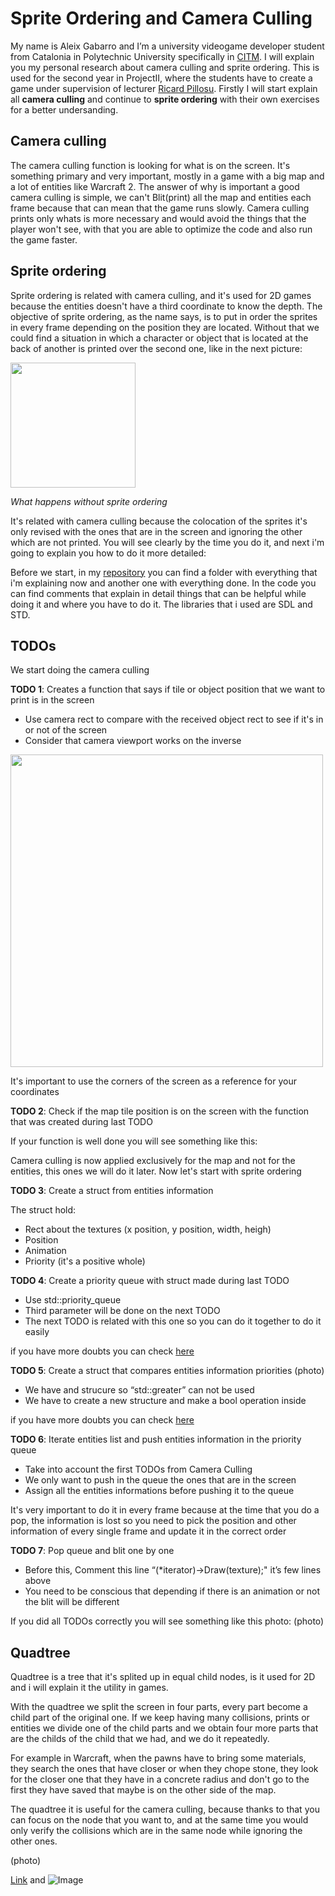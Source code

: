 # Sprite Ordering and Camera Culling

My name is Aleix Gabarro and I’m a university videogame developer student from Catalonia in Polytechnic University specifically in [CITM](https://www.citm.upc.edu/). I will explain you my personal research about camera culling and sprite ordering. This is used for the second year in ProjectII, where the students have to create a game under supervision of lecturer [Ricard Pillosu]( https://es.linkedin.com/in/ricardpillosu).
Firstly I will start explain all **camera culling** and continue to **sprite ordering** with their own exercises for a better undersanding.

## Camera culling

The camera culling function is looking for what is on the screen. It's something primary and very important, mostly in a game with a big map and a lot of entities like Warcraft 2. The answer of why is important a good camera culling is simple, we can't Blit(print) all the map and entities each frame because that can mean that the game runs slowly. Camera culling prints only whats is more necessary and would avoid the things that the player won't see, with that you are able to optimize the code and also run the game faster.

## Sprite ordering

Sprite ordering is related with camera culling, and it's used for 2D games because the entities doesn't have a third coordinate to know the depth. The objective of sprite ordering, as the name says, is to put in order the sprites in every frame depending on the position they are located. Without that we could find a situation in which a character or object that is located at the back of another is printed over the second one, like in the next picture:

<img src="https://github.com/aleixgab/SpriteOrdering-CameraCulling/blob/master/Photos/SpriteOrder_image.png" width="200">

_What happens without sprite ordering_


It's related with camera culling because the colocation of the sprites it's only revised with the ones that are in the screen and ignoring the other which are not printed. You will see clearly by the time you do it, and next i'm going to explain you how to do it more detailed:

Before we start, in my [repository](https://github.com/aleixgab/SpriteOrdering-CameraCulling) you can find a folder with everything that i'm explaining now and another one with everything done. In the code you can find comments that explain in detail things that can be helpful while doing it and where you have to do it. The libraries that i used are SDL and STD.

## TODOs

We start doing the camera culling 

**TODO 1**: Creates a function that says if tile or object position that we want to print is in the screen

- Use camera rect to compare with the received object rect to see if it's in or not of the screen
- Consider that camera viewport works on the inverse

<img src="https://github.com/aleixgab/SpriteOrdering-CameraCulling/blob/master/Photos/CameraCulling.png" width="500">

It's important to use the corners of the screen as a reference for your coordinates

**TODO 2**: Check if the map tile position is on the screen with the function that was created during last TODO

If your function is well done you will see something like this:

Camera culling is now applied exclusively for the map and not for the entities, this ones we will do it later.
Now let's start with sprite ordering

**TODO 3**: Create a struct from entities information

The struct hold:
- Rect about the textures (x position, y position, width, heigh)
- Position
- Animation
- Priority (it's a positive whole)

**TODO 4**: Create a priority queue with struct made during last TODO

- Use std::priority_queue
- Third parameter will be done on the next TODO
- The next TODO is related with this one so you can do it together to do it easily

if you have more doubts you can check [here](http://en.cppreference.com/w/cpp/container/priority_queue)

**TODO 5**: Create a struct that compares entities information priorities
(photo)

- We have and strucure so “std::greater” can not be used
- We have to create a new structure and make a bool operation inside

if you have more doubts you can check [here](http://en.cppreference.com/w/cpp/utility/functional/greater)

**TODO 6**: Iterate entities list and push entities information in the priority queue

- Take into account the first TODOs from Camera Culling 
- We only want to push in the queue the ones that are in the screen
- Assign all the entities informations before pushing it to the queue

It's very important to do it in every frame because at the time that you do a pop, the information is lost so you need to pick the position and other information of every single frame and update it in the correct order

**TODO 7**: Pop queue and blit one by one

- Before this, Comment this line “(*iterator)->Draw(texture);" it’s few lines above
- You need to be conscious that depending if there is an animation or not the blit will be different


If you did all TODOs correctly you will see something like this photo:
(photo)


## Quadtree

Quadtree is a tree that it's splited up in equal child nodes, is it used for 2D and i will explain it the utility in games. 

With the quadtree we split the screen in four parts, every part become a child part of the original one. If we keep having many collisions, prints or entities we divide one of the child parts and we obtain four more parts that are the childs of the child that we had, and we do it repeatedly.


For example in Warcraft, when the pawns have to bring some materials, they search the ones that have closer or when they chope stone, they look for the closer one that they have in a concrete radius and don't go to the first they have saved that maybe is on the other side of the map.


The quadtree it is useful for the camera culling, because thanks to that you can focus on the node that you want to, and at the same time you would only verify the collisions which are in the same node while ignoring the other ones.

(photo)

[Link](url) and ![Image](src)
